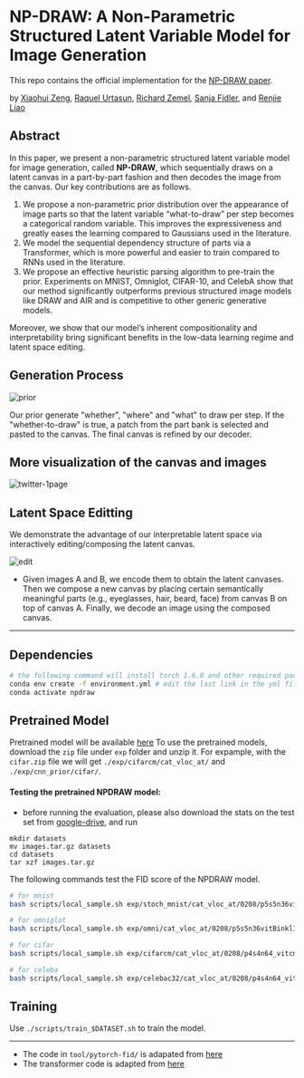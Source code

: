 # NP-DRAW: A Non-Parametric Structured Latent Variable Model for Image Generation

This repo contains the official implementation for the [NP-DRAW paper](https://arxiv.org/abs/2106.13435). 

by [Xiaohui Zeng](https://www.cs.utoronto.ca/xiaohui), [Raquel Urtasun](http://www.cs.toronto.edu/~urtasun/), [Richard Zemel](http://www.cs.toronto.edu/~zemel/inquiry/home.php), [Sanja Fidler](https://www.cs.utoronto.ca/~fidler/), and [Renjie Liao](http://www.cs.toronto.edu/~rjliao/)

## Abstract 
In this paper, we present a non-parametric structured latent variable model for image generation, called **NP-DRAW**, which sequentially draws on a latent canvas in a part-by-part fashion and then decodes the image from the canvas. Our key contributions are as follows. 
1) We propose a non-parametric prior distribution over the appearance of image parts so that the latent variable “what-to-draw” per step becomes a categorical random variable. This improves the expressiveness and greatly eases the learning compared to Gaussians used in the literature. 
2) We model the sequential dependency structure of parts via a Transformer, which is more powerful and easier to train compared to RNNs used in the literature. 
3) We propose an effective heuristic parsing algorithm to pre-train the prior. Experiments on MNIST, Omniglot, CIFAR-10, and CelebA show that our method significantly outperforms previous structured image models like DRAW and AIR and is competitive to other generic generative models. 

Moreover, we show that our model’s inherent compositionality and interpretability bring significant benefits in the low-data learning regime and latent space editing.


## Generation Process 
![prior](https://github.com/ZENGXH/NPDRAW/blob/main/docs/npdraw_prior.gif?raw=true) 

Our prior generate "whether", "where" and "what" to draw per step. If the "whether-to-draw" is true, a patch from the part bank is selected and pasted to the canvas. The final canvas is refined by our decoder. 

## More visualization of the canvas and images 
![twitter-1page](https://user-images.githubusercontent.com/12856437/123703370-473bd500-d832-11eb-8a14-8571bc7caf4a.gif)

## Latent Space Editting 
We demonstrate the advantage of our interpretable latent space via interactively editing/composing the latent canvas. 

![edit](https://user-images.githubusercontent.com/12856437/122693542-47235000-d208-11eb-8d5a-5a26f1edaf33.png)

* Given images A and B, we encode them to obtain the latent canvases. Then we compose a new canvas by placing certain semantically meaningful parts (e.g., eyeglasses, hair, beard, face) from canvas B on top of canvas A. Finally, we decode an image using the composed canvas.

----------------------------
## Dependencies
```bash
# the following command will install torch 1.6.0 and other required packages 
conda env create -f environment.yml # edit the last link in the yml file for the directory
conda activate npdraw 
```
## Pretrained Model 
Pretrained model will be available [here](https://drive.google.com/drive/folders/1jTlN6dWv9MnOd7Jo5H5yMpc-pFErYLS1?usp=sharing) 
To use the pretrained models, download the `zip` file under `exp` folder and unzip it. For expample, with the `cifar.zip` file we will get `./exp/cifarcm/cat_vloc_at/` and `./exp/cnn_prior/cifar/`. 

#### Testing the pretrained NPDRAW model:

* before running the evaluation, please also download the stats on the test set from [google-drive](https://drive.google.com/file/d/1U3sBE2kbhFdutTSLj26oHnGIYiXAP6OF/view?usp=sharing), and run 
```
mkdir datasets 
mv images.tar.gz datasets 
cd datasets 
tar xzf images.tar.gz 
``` 

The following commands test the FID score of the NPDRAW model. 
```bash
# for mnist
bash scripts/local_sample.sh exp/stoch_mnist/cat_vloc_at/0208/p5s5n36vitBinkl1r1E3_K50w5sc0_gs_difflr_b500/E00550.pth # FID 2.55

# for omniglot
bash scripts/local_sample.sh exp/omni/cat_vloc_at/0208/p5s5n36vitBinkl1r1E3_K50w5sc0_gs_difflr_b500/ckpt_epo799.pth # FID 5.53

# for cifar
bash scripts/local_sample.sh exp/cifarcm/cat_vloc_at/0208/p4s4n64_vitcnnLkl11E3_K200w4sc0_gs_difflr_b150/ckpt_epo499.pth #

# for celeba
bash scripts/local_sample.sh exp/celebac32/cat_vloc_at/0208/p4s4n64_vitcnnLkl0e531E3_K200w4sc0_gs_difflr_b150/ckpt_epo199.pth # FID 41.29
```

## Training 
Use `./scripts/train_$DATASET.sh` to train the model. 

----------------------
* The code in `tool/pytorch-fid/` is adapated from [here](https://github.com/mseitzer/pytorch-fid)
* The transformer code is adapted from [here](https://github.com/lucidrains/vit-pytorch/blob/main/vit_pytorch/vit_pytorch.py)

